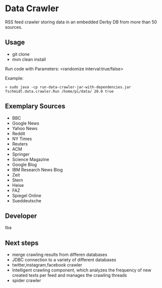 # Data Crawler
RSS feed crawler storing data in an embedded Derby DB from more than 50 sources.

## Usage
* git clone
* mvn clean install

Run code with Parameters: <database path> <crawle interval in min:double> <randomize interval:true/false>

Example: 

```
> sudo java -cp run-data-crawler-jar-with-dependencies.jar fschmidt.data.crawler.Run /home/pi/data/ 20.0 true
```

## Exemplary Sources
* BBC
* Google News
* Yahoo News
* Reddit
* NY Times
* Reuters
* ACM
* Springer
* Science Magazine
* Google Blog
* IBM Research News Blog
* Zeit
* Stern
* Heise
* FAZ
* Spiegel Online
* Sueddeutsche

## Developer
tba

## Next steps
* merge crawling results from differen databases
* JDBC connection to a variety of different databases
* twitter,instagram,facebook crawler
* Intelligent crawling component, which analyzes the frequency of new created texts per feed and manages the crawling threads
* spider crawler
